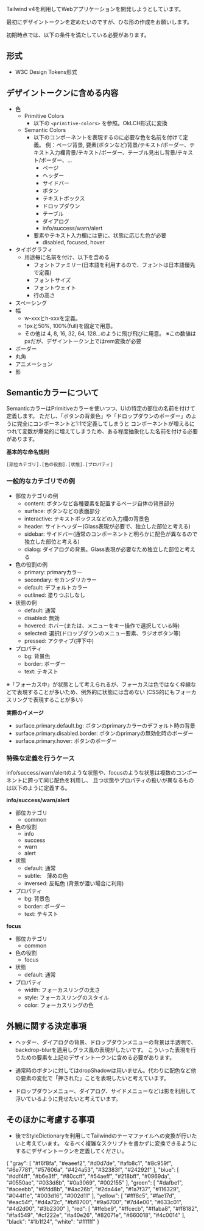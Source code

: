 Tailwind v4を利用してWebアプリケーションを開発しようとしています。

最初にデザイントークンを定めたいのですが、ひな形の作成をお願いします。

初期時点では、以下の条件を満たしている必要があります。

## 形式
- W3C Design Tokens形式

## デザイントークンに含める内容
  - 色
    - Primitive Colors
      - 以下の `<primitive-colors>` を参照。OkLCH形式に変換
    - Semantic Colors
      - 以下のコンポーネントを表現するのに必要な色を名前を付けて定義。
        例：ページ背景, 要素(ボタンなど)背景/テキスト/ボーダー、テキスト入力欄背景/テキスト/ボーダー、テーブル見出し背景/テキスト/ボーダー、...
        - ページ
        - ヘッダー
        - サイドバー
        - ボタン
        - テキストボックス
        - ドロップダウン
        - テーブル
        - ダイアログ
        - info/success/warn/alert
      - 要素やテキスト入力欄には更に、状態に応じた色が必要
        - disabled, focused, hover
  - タイポグラフィ
    - 用途毎に名前を付け、以下を含める
      - フォントファミリー(日本語を利用するので、フォントは日本語優先で定義)
      - フォントサイズ
      - フォントウェイト
      - 行の高さ
  - スペーシング
  - 幅
    - w-xxxとh-xxxを定義。
    - 1pxと50%, 100%(full)を固定で用意。
    - その他は 4, 8, 16, 32, 64, 128...のように飛び飛びに用意。 ※この数値はpxだが、デザイントークン上ではrem変換が必要
  - ボーダー
  - 丸角
  - アニメーション
  - 影

## Semanticカラーについて
SemanticカラーはPrimitiveカラーを使いつつ、UIの特定の部位の名前を付けて定義します。
ただし、「ボタンの背景色」や「ドロップダウンのボーダー」のように完全にコンポーネントと1:1で定義してしまうと
コンポーネントが増えるにつれて変数が爆発的に増えてしまうため、ある程度抽象化した名前を付ける必要があります。

**基本的な命名規則**

```
[部位カテゴリ].[色の役割].[状態].[プロパティ]
```

### 一般的なカテゴリでの例

- 部位カテゴリの例
  - content: ボタンなど各種要素を配置するページ自体の背景部分
  - surface: ボタンなどの表面部分
  - interactive: テキストボックスなどの入力欄の背景色
  - header: サイトヘッダー(Glass表現が必要で、独立した部位と考える)
  - sidebar: サイドバー(通常のコンポーネントと明らかに配色が異なるので独立した部位と考える)
  - dialog: ダイアログの背景。Glass表現が必要なため独立した部位と考える
- 色の役割の例
  - primary: primaryカラー
  - secondary: セカンダリカラー
  - default: デフォルトカラー
  - outlined: 塗りつぶしなし
- 状態の例
  - default: 通常
  - disabled: 無効
  - hovered: ホバー(または、メニューをキー操作で選択している時)
  - selected: 選択(ドロップダウンのメニュー要素、ラジオボタン等)
  - pressed: アクティブ(押下中)
- プロパティ
  - bg: 背景色
  - border: ボーダー
  - text: テキスト

※「フォーカス中」が状態として考えられるが、フォーカスは色ではなく枠線などで表現することが多いため、例外的に状態には含めない
  (CSS的にもフォーカスリングで表現することが多い)

**実際のイメージ**

- surface.primary.default.bg: ボタンのprimaryカラーのデフォルト時の背景
- surface.primary.disabled.border: ボタンのprimaryの無効化時のボーダー
- surface.primary.hover: ボタンのボーダー

### 特殊な定義を行うケース
info/success/warn/alertのような状態や、focusのような状態は複数のコンポーネントに跨って同じ配色を利用し、
且つ状態やプロパティの扱いが異なるものは以下のように定義する。

**info/success/warn/alert**

- 部位カテゴリ
  - common
- 色の役割
  - info
  - success
  - warn
  - alert
- 状態
  - default: 通常
  - subtle:　薄めの色
  - inversed: 反転色 (背景が濃い場合に利用)
- プロパティ
  - bg: 背景色
  - border: ボーダー
  - text: テキスト

**focus**

- 部位カテゴリ
  - common
- 色の役割
  - focus
- 状態
  - default: 通常
- プロパティ
  - width: フォーカスリングの太さ
  - style: フォーカスリングのスタイル
  - color: フォーカスリングの色


## 外観に関する決定事項
- ヘッダー、ダイアログの背景、ドロップダウンメニューの背景は半透明で、backdrop-blurを適用しグラス風の表現がしたいです。
  こういった表現を行うための要素を上記のデザイントークンに含める必要があります。

- 通常時のボタンに対してはdropShadowは用いません。代わりに配色など他の要素の変化で「押された」ことを表現したいと考えています。
- ドロップダウンメニュー、ダイアログ、サイドメニューなどは影を利用して浮いているように見せたいと考えています。
  

## そのほかに考慮する事項
- 後でStyleDictionaryを利用してTailwindのテーマファイルへの変換が行いたいと考えています。
  なるべく複雑なスクリプトを書かずに変換できるようにするにデザイントークンを定義してください。

<primitive-colors>
{
  "gray": [
    "#f6f8fa",
    "#eaeef2",
    "#d0d7de",
    "#afb8c1",
    "#8c959f",
    "#6e7781",
    "#57606a",
    "#424a53",
    "#32383f",
    "#24292f"
  ],
  "blue": [
    "#ddf4ff",
    "#b6e3ff",
    "#80ccff",
    "#54aeff",
    "#218bff",
    "#0969da",
    "#0550ae",
    "#033d8b",
    "#0a3069",
    "#002155"
  ],
  "green": [
    "#dafbe1",
    "#aceebb",
    "#6fdd8b",
    "#4ac26b",
    "#2da44e",
    "#1a7f37",
    "#116329",
    "#044f1e",
    "#003d16",
    "#002d11"
  ],
  "yellow": [
    "#fff8c5",
    "#fae17d",
    "#eac54f",
    "#d4a72c",
    "#bf8700",
    "#9a6700",
    "#7d4e00",
    "#633c01",
    "#4d2d00",
    "#3b2300"
  ],
  "red": [
    "#ffebe9",
    "#ffcecb",
    "#ffaba8",
    "#ff8182",
    "#fa4549",
    "#cf222e",
    "#a40e26",
    "#82071e",
    "#660018",
    "#4c0014"
  ],
  "black": "#1b1f24",
  "white": "#ffffff"
}
</primitive-colors>